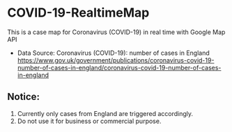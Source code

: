 # COVID-19-RealtimeMap
This is a case map for Coronavirus (COVID-19) in real time with Google Map API

- Data Source: Coronavirus (COVID-19): number of cases in England https://www.gov.uk/government/publications/coronavirus-covid-19-number-of-cases-in-england/coronavirus-covid-19-number-of-cases-in-england

## Notice:
1. Currently only cases from England are triggered accordingly.
2. Do not use it for business or commercial purpose.
